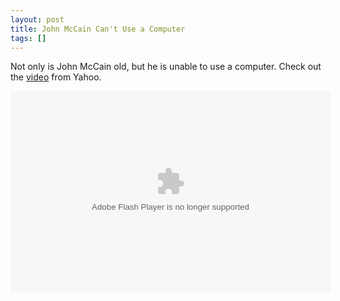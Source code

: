 ```yaml
---
layout: post
title: John McCain Can't Use a Computer
tags: []
---
```

Not only is John McCain old, but he is unable to use a computer. Check out the <a href=" http://video.yahoo.com/watch/1884558/6206369">video</a> from Yahoo.

<object classid="clsid:d27cdb6e-ae6d-11cf-96b8-444553540000" width="512" height="323" codebase="http://download.macromedia.com/pub/shockwave/cabs/flash/swflash.cab#version=6,0,40,0"><param name="allowFullScreen" value="true" /><param name="flashVars" value="id=6206369&amp;vid=1884558&amp;lang=en-us&amp;intl=us&amp;thumbUrl=http%3A//us.i1.yimg.com/us.yimg.com/p/i/bcst/videosearch/1488/56961404.jpeg&amp;embed=1" /><param name="src" value="http://d.yimg.com/static.video.yahoo.com/yep/YV_YEP.swf?ver=2.2.4" /><param name="flashvars" value="id=6206369&amp;vid=1884558&amp;lang=en-us&amp;intl=us&amp;thumbUrl=http%3A//us.i1.yimg.com/us.yimg.com/p/i/bcst/videosearch/1488/56961404.jpeg&amp;embed=1" /><param name="allowfullscreen" value="true" /><embed type="application/x-shockwave-flash" width="512" height="323" src="http://d.yimg.com/static.video.yahoo.com/yep/YV_YEP.swf?ver=2.2.4" flashvars="id=6206369&amp;vid=1884558&amp;lang=en-us&amp;intl=us&amp;thumbUrl=http%3A//us.i1.yimg.com/us.yimg.com/p/i/bcst/videosearch/1488/56961404.jpeg&amp;embed=1" allowfullscreen="true"></embed></object>
